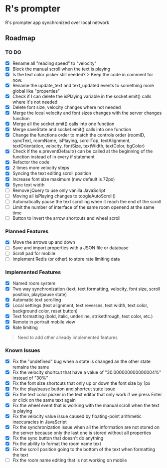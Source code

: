 # R's prompter
 R's prompter app synchronized over local network

## Roadmap
### TO DO
* [X] Rename all "reading speed" to "velocity"
* [X] Block the manual scroll when the text is playing
* [X] Is the text color picker still needed? > Keep the code in comment for now.
* [X] Rename the update_text and text_updated events to something more global like "properties"
* [X] Check if I can delete the isPlaying variable in the socket.emit() calls where it's not needed
* [X] Delete font size, velocity changes where not needed
* [X] Merge the local velocity and font sizes changes with the server changes function
* [X] Merge all the socket.emit() calls into one function
* [X] Merge saveState and socket.emit() calls into one function
* [X] Change the functions order to match the controls order (roomID, syncText, roomName, isPlaying, scrollTop, textAlignment, textOrientation, velocity, fontSize, textWidth, textColor, bgColor)
* [X] Check if the e.preventDefault() can be called at the beginning of the function instead of in every if statement
* [X] Refactor the code
* [X] 2 times more velocity steps
* [X] Syncing the text editing scroll position
* [X] Increase font size maximum (new default is 72px)
* [X] Sync text width
* [ ] Remove jQuery to use only vanilla JavaScript
* [ ] Moving all isPlaying changes to toogleAutoScroll()
* [ ] Automatically pause the text scrolling when it reach the end of the scroll
* [ ] Limit the number of interface of the same room openend at the same time
* [ ] Button to invert the arrow shortcuts and wheel scroll

### Planned Features
* [X] Move the arrows up and down
* [ ] Save and import properties with a JSON file or database
* [ ] Scroll pad for mobile
* [ ] Implement Redis (or other) to store rate limiting data

### Implemented Features
* [X] Named room system
* [X] Two way synchronization (text, text formatting, velocity, font size, scroll position, play/pause state)
* [X] Automatic text scrolling
* [X] Local settings (text alignment, text reverses, text width, text color, background color, reset button)
* [X] Text formatting (bold, italic, underline, strikethrough, text color, etc.)
* [X] Remote in portrait mobile view
* [X] Rate limiting
> Need to add other already implemented features

### Known Issues
* [X] Fix the "undefined" bug when a state is changed an the other state remains the same
* [X] Fix the velocity shortcut that have a value of "30.000000000000004%" instead of "30%"
* [X] Fix the font size shortcuts that only up or down the font size by 1px
* [X] Fix the play/pause button and shortcut state issue
* [X] Fix the text color picker in the text editor that only work if we press Enter or click on the same text again
* [X] Fix the wheel event that is working with the manual scroll when the text is playing
* [X] Fix the velocity value issue caused by floating-point arithmetic inaccuracies in JavaScript
* [X] Fix the synchronization  issue when all the information are not stored on the server because only the last one is stored without all properties
* [X] Fix the sync button that doesn't do anything
* [X] Fix the ability to format the room name text
* [X] Fix the scroll position going to the bottom of the text when formatting the text
* [ ] Fix the room name editing that is not working on mobile